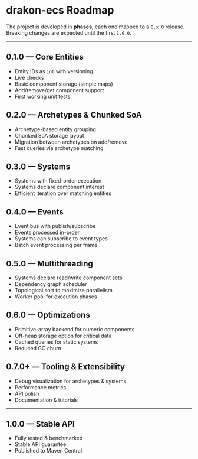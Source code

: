 # drakon-ecs Roadmap

The project is developed in **phases**, each one mapped to a `0.x.0` release.  
Breaking changes are expected until the first `1.0.0`.

---

## 0.1.0 — Core Entities
- Entity IDs as `int` with versioning
- Live checks
- Basic component storage (simple maps)
- Add/remove/get component support
- First working unit tests

## 0.2.0 — Archetypes & Chunked SoA
- Archetype-based entity grouping
- Chunked SoA storage layout
- Migration between archetypes on add/remove
- Fast queries via archetype matching

## 0.3.0 — Systems
- Systems with fixed-order execution
- Systems declare component interest
- Efficient iteration over matching entities

## 0.4.0 — Events
- Event bus with publish/subscribe
- Events processed in-order
- Systems can subscribe to event types
- Batch event processing per frame

## 0.5.0 — Multithreading
- Systems declare read/write component sets
- Dependency graph scheduler
- Topological sort to maximize parallelism
- Worker pool for execution phases

## 0.6.0 — Optimizations
- Primitive-array backend for numeric components
- Off-heap storage option for critical data
- Cached queries for static systems
- Reduced GC churn

## 0.7.0+ — Tooling & Extensibility
- Debug visualization for archetypes & systems
- Performance metrics
- API polish
- Documentation & tutorials

---

## 1.0.0 — Stable API
- Fully tested & benchmarked
- Stable API guarantee
- Published to Maven Central
